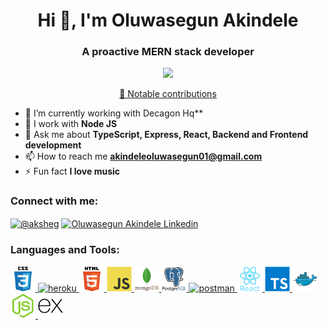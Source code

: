 <h1 align="center">Hi 👋, I'm Oluwasegun Akindele</h1>
<h3 align="center">A proactive MERN stack developer</h3>

<p align="center">
<img src="https://readme-typing-svg.herokuapp.com/?lines=Hi+👋,+I'm+Oluwasegun;A+MERN+stack+developer;with+Experience;building+unique+softwares;that+solves+problems;I+am+skilled+in+TypeScript;Javascript+,Node+JS+,Express;GraphQl+,React;MongoDB+,Postgres+,MsSQL;Docker;HTML/CSS+;and+many+others&font=Fira%20Code&center=true&width=380&height=50">
</p>

 <!-- <p align="center">
<img src=https://www.codewars.com/users/lacegiovanni17/badges/large alt="Chizoba Chidike Codewars Badge">
</p> -->

<p align="center">
  <tr>
    <th><a href="https://movie-listing-app.onrender.com/">🎩 Notable contributions</a></th>
  </tr>
 </p>
 
 <!-- <p align="center"> <a href="https://github.com/lacegiovanni17/github-profile-trophy"><img src="https://github-profile-trophy.vercel.app/?username=lacegiovanni17" alt="chizobachidike" /></a> </p> -->

- 🔭 I’m currently working with Decagon Hq**
- 🌱 I work with **Node JS**
- 💬 Ask me about **TypeScript, Express, React, Backend and Frontend development**
- 📫 How to reach me **akindeleoluwasegun01@gmail.com**
- ⚡ Fun fact **I love music**
<h3 align="left">Connect with me:</h3>
<p align="left">
<a href="https://twitter.com/aksheg" target="blank"><img align="center" src="https://raw.githubusercontent.com/rahuldkjain/github-profile-readme-generator/master/src/images/icons/Social/twitter.svg" alt="@aksheg" height="30" width="40" /></a>
<a href="https://www.linkedin.com/in/chidike-chizoba-25628a40/" target="blank"><img align="center" src="https://raw.githubusercontent.com/rahuldkjain/github-profile-readme-generator/master/src/images/icons/Social/linked-in-alt.svg" alt="Oluwasegun Akindele Linkedin" height="30" width="40" /></a>
</p>
<h3 align="left">Languages and Tools:</h3>
<p align="left"> <a href="https://www.w3schools.com/css/" target="_blank" rel="noreferrer"> <img src="https://raw.githubusercontent.com/devicons/devicon/master/icons/css3/css3-original-wordmark.svg" alt="css3" width="40" height="40"/> </a> <a href="https://heroku.com" target="_blank" rel="noreferrer"> <img src="https://www.vectorlogo.zone/logos/heroku/heroku-icon.svg" alt="heroku" width="40" height="40"/> </a> <a href="https://www.w3.org/html/" target="_blank" rel="noreferrer"> <img src="https://raw.githubusercontent.com/devicons/devicon/master/icons/html5/html5-original-wordmark.svg" alt="html5" width="40" height="40"/> </a> <a href="https://developer.mozilla.org/en-US/docs/Web/JavaScript" target="_blank" rel="noreferrer"> <img src="https://raw.githubusercontent.com/devicons/devicon/master/icons/javascript/javascript-original.svg" alt="javascript" width="40" height="40"/> </a> <a href="https://www.mongodb.com/" target="_blank" rel="noreferrer"> <img src="https://raw.githubusercontent.com/devicons/devicon/master/icons/mongodb/mongodb-original-wordmark.svg" alt="mongodb" width="40" height="40"/> </a> <a href="https://www.postgresql.org" target="_blank" rel="noreferrer"> <img src="https://raw.githubusercontent.com/devicons/devicon/master/icons/postgresql/postgresql-original-wordmark.svg" alt="postgresql" width="40" height="40"/> </a> <a href="https://postman.com" target="_blank" rel="noreferrer"> <img src="https://www.vectorlogo.zone/logos/getpostman/getpostman-icon.svg" alt="postman" width="40" height="40"/> </a> <a href="https://reactjs.org/" target="_blank" rel="noreferrer"> <img src="https://raw.githubusercontent.com/devicons/devicon/master/icons/react/react-original-wordmark.svg" alt="react" width="40" height="40"/> </a> 
<a href="https://www.typescriptlang.org/" target="_blank" rel="noreferrer"> <img src="https://raw.githubusercontent.com/devicons/devicon/master/icons/typescript/typescript-original.svg" alt="typescript" width="40" height="40"/> </a> 
<a href="https://github.com/" target="_blank" rel="noreferrer"> <img src="https://raw.githubusercontent.com/devicons/devicon/master/icons/docker/docker-original.svg" alt="docker" width="40" height="40"/> </a>
<a href="https://nodejs.org/en/" target="_blank" rel="noreferrer"> <img src="https://raw.githubusercontent.com/devicons/devicon/master/icons/nodejs/nodejs-original.svg" alt="nodejs" width="40" height="40"/> </a>
<a href="https://expressjs.com/" target="_blank" rel="noreferrer"> <img src="https://raw.githubusercontent.com/devicons/devicon/master/icons/express/express-original.svg" alt="Express Js" width="40" height="40"/> </a>
<!-- <a href="https://www.php.net/" target="_blank" rel="noreferrer"> <img src="https://raw.githubusercontent.com/devicons/devicon/master/icons/php/php-original.svg" alt="PHP" width="40" height="40"/> </a>
<a href="https://www.php.net/" target="_blank" rel="noreferrer"> <img src="https://raw.githubusercontent.com/devicons/devicon/master/icons/wordpress/wordpress-original.svg" alt="PHP" width="40" height="40"/> </a> -->
</p>
